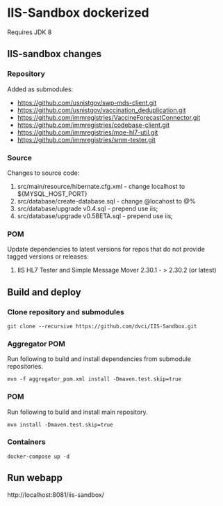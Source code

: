 # IIS-Sandbox dockerized

Requires JDK 8

## IIS-sandbox changes
### Repository
Added as submodules:
- https://github.com/usnistgov/swp-mds-client.git
- https://github.com/usnistgov/vaccination_deduplication.git
- https://github.com/immregistries/VaccineForecastConnector.git
- https://github.com/immregistries/codebase-client.git
- https://github.com/immregistries/mqe-hl7-util.git
- https://github.com/immregistries/smm-tester.git

### Source
Changes to source code:

1. src/main/resource/hibernate.cfg.xml - change localhost to ${MYSQL_HOST_PORT}
2. src/database/create-database.sql - change @locahost to @%
3. src/database/upgrade v0.4.sql - prepend use iis;
4. src/database/upgrade v0.5BETA.sql - prepend use iis;

### POM
Update dependencies to latest versions for repos that do not provide tagged versions or releases:
1. IIS HL7 Tester and Simple Message Mover 2.30.1 - > 2.30.2 (or latest)

## Build and deploy
### Clone repository and submodules
    git clone --recursive https://github.com/dvci/IIS-Sandbox.git

### Aggregator POM
Run following to build and install dependencies from submodule repositories.
    
    mvn -f aggregator_pom.xml install -Dmaven.test.skip=true

### POM
Run following to build and install main repository.

    mvn install -Dmaven.test.skip=true    

### Containers
    docker-compose up -d

## Run webapp
http://localhost:8081/iis-sandbox/